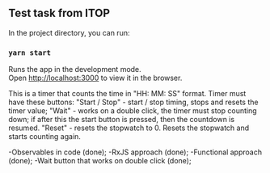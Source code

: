 ## Test task from ITOP 

In the project directory, you can run:

### `yarn start`

Runs the app in the development mode.\
Open [http://localhost:3000](http://localhost:3000) to view it in the browser.

This is a timer that counts the time in "HH: MM: SS" format.
Timer must have these buttons: 
   "Start / Stop" - start / stop timing, stops and resets the timer value;
   "Wait" - works on a double click, the timer must stop counting down; if after this the start button is pressed, then the countdown is resumed.
   "Reset" - resets the stopwatch to 0. Resets the stopwatch and starts counting again.

-Observables in code (done);
-RxJS approach (done);
-Functional approach (done);
-Wait button that works on double click (done);
